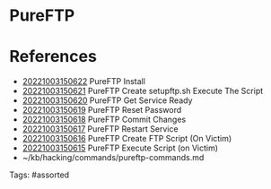 # PureFTP

# References
- [20221003150622](/zet/20221003150622/README.md) PureFTP Install
- [20221003150621](/zet/20221003150621/README.md) PureFTP Create setupftp.sh Execute The Script
- [20221003150620](/zet/20221003150620/README.md) PureFTP Get Service Ready
- [20221003150619](/zet/20221003150619/README.md) PureFTP Reset Password
- [20221003150618](/zet/20221003150618/README.md) PureFTP Commit Changes
- [20221003150617](/zet/20221003150617/README.md) PureFTP Restart Service
- [20221003150616](/zet/20221003150616/README.md) PureFTP Create FTP Script (On Victim)
- [20221003150615](/zet/20221003150615/README.md) PureFTP Execute Script (on Victim)
- ~/kb/hacking/commands/pureftp-commands.md

Tags:
    #assorted
